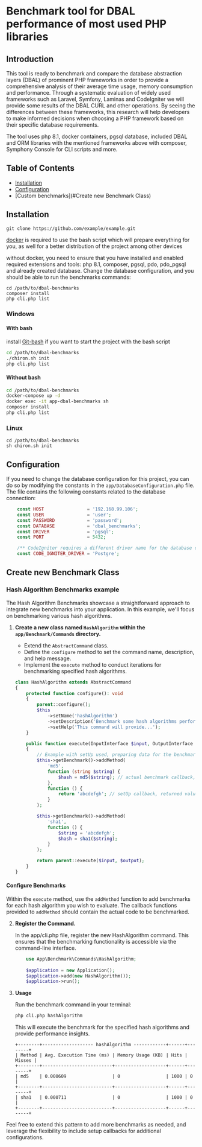# Benchmark tool for DBAL performance of most used PHP libraries

## Introduction
This tool is ready to benchmark and compare the database abstraction layers (DBAL) of prominent PHP frameworks in order to provide a comprehensive analysis of their average time usage,
memory consumption and performance. Through a systematic evaluation of widely used frameworks such as Laravel, Symfony, Laminas and CodeIgniter we will provide some results of the DBAL CURL and other operations. By seeing the differences between these frameworks, this research will help developers
to make informed decisions when choosing a PHP framework based on their specific database requirements.

The tool uses php 8.1, docker containers, pgsql database, included DBAL and ORM libraries with the mentioned frameworks above with composer, Symphony Console for CLI scripts and more.

## Table of Contents

- [Installation](#installation)
- [Configuration](#configuration)
- [Custom benchmarks](#Create new Benchmark Class)

## Installation

`git clone https://github.com/example/example.git`

[docker](https://docs.docker.com/engine/install) is required to use the bash script which will prepare everything for you, as well for a better distribution of the project among other devices

without docker, you need to ensure that you have installed and enabled required extensions and tools:
php 8.1, composer, pgsql, pdo, pdo_pgsql and already created database. Change the database configuration, and you should be able to run the benchmarks commands:

```
cd /path/to/dbal-benchmarks
composer install
php cli.php list
```

### Windows
#### With bash
install [Git-bash](https://git-scm.com) if you want to start the project with the bash script

```bash
cd /path/to/dbal-benchmarks
./chiron.sh init 
php cli.php list
```
#### Without bash
```bash
cd /path/to/dbal-benchmarks
docker-compose up -d
docker exec -it app-dbal-benchmarks sh
composer install
php cli.php list
```

### Linux

```
cd /path/to/dbal-benchmarks
sh chiron.sh init
```
## Configuration

If you need to change the database configuration for this project, you can do so by modifying the constants in the `app/DatabaseConfiguration.php` file. The file contains the following constants related to the database connection:

```php
    const HOST                = '192.168.99.106';
    const USER                = 'user';
    const PASSWORD            = 'password';
    const DATABASE            = 'dbal_benchmarks';
    const DRIVER              = 'pgsql';
    const PORT                = 5432;

    /** CodeIgniter requires a different driver name for the database connection, refer to the documentation for more details */
    const CODE_IGNITER_DRIVER = 'Postgre';
```

## Create new Benchmark Class 

### Hash Algorithm Benchmarks example

The Hash Algorithm Benchmarks showcase a straightforward approach to integrate new benchmarks into your application. In this example, we'll focus on benchmarking various hash algorithms.

1. **Create a new class named `HashAlgorithm` within the `app/Benchmark/Commands` directory.**
    - Extend the `AbstractCommand` class.
    - Define the `configure` method to set the command name, description, and help message.
    - Implement the `execute` method to conduct iterations for benchmarking specified hash algorithms.

   ```php
   class HashAlgorithm extends AbstractCommand
   {
       protected function configure(): void
       {
           parent::configure();
           $this
               ->setName('hashAlgorithm')
               ->setDescription('Benchmark some hash algorithms performance.')
               ->setHelp('This command will provide...');
       }

       public function execute(InputInterface $input, OutputInterface $output): int
       {
           // Example with setUp used, preparing data for the benchmark
           $this->getBenchmark()->addMethod(
               'md5',
               function (string $string) {
                   $hash = md5($string); // actual benchmark callback, uses what is returned in setUp callback
               },
               function () {
                   return 'abcdefgh'; // setUp callback, returned value is used in actual benchmark callback
               }
           );

           $this->getBenchmark()->addMethod(
               'sha1',
               function () {
                   $string = 'abcdefgh';
                   $hash = sha1($string);
               }
           );

           return parent::execute($input, $output);
       }
   }
   ```

#### Configure Benchmarks

Within the `execute` method, use the `addMethod` function to add benchmarks for each hash algorithm you wish to evaluate. The callback functions provided to `addMethod` should contain the actual code to be benchmarked.

2. **Register the Command.**

    In the app/cli.php file, register the new HashAlgorithm command. This ensures that the benchmarking functionality is accessible via the command-line interface.

    ```php
        use App\Benchmark\Commands\HashAlgorithm;
        
        $application = new Application();
        $application->add(new HashAlgorithm());
        $application->run();
    ```

3. **Usage**

    Run the benchmark command in your terminal:
    ```bash
    php cli.php hashAlgorithm
    ```

    This will execute the benchmark for the specified hash algorithms and provide performance insights.
    
    ```plaintext
    +--------+------------------- hashAlgorithm ------------+------+--------+
    | Method | Avg. Execution Time (ms) | Memory Usage (KB) | Hits | Misses |
    +--------+--------------------------+-------------------+------+--------+
    | md5    | 0.000609                 | 0                 | 1000 | 0      |
    +--------+--------------------------+-------------------+------+--------+
    | sha1   | 0.000711                 | 0                 | 1000 | 0      |
    +--------+--------------------------+-------------------+------+--------+
    ```

Feel free to extend this pattern to add more benchmarks as needed, and leverage the flexibility to include setup callbacks for additional configurations.

